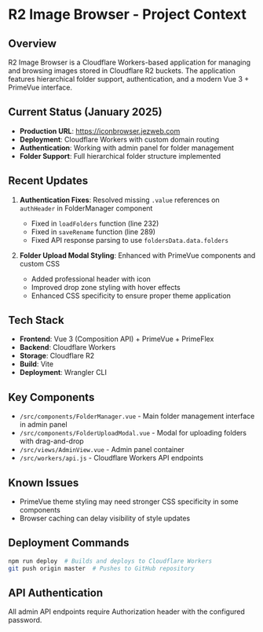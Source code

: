 # R2 Image Browser - Project Context

## Overview
R2 Image Browser is a Cloudflare Workers-based application for managing and browsing images stored in Cloudflare R2 buckets. The application features hierarchical folder support, authentication, and a modern Vue 3 + PrimeVue interface.

## Current Status (January 2025)
- **Production URL**: https://iconbrowser.jezweb.com
- **Deployment**: Cloudflare Workers with custom domain routing
- **Authentication**: Working with admin panel for folder management
- **Folder Support**: Full hierarchical folder structure implemented

## Recent Updates
1. **Authentication Fixes**: Resolved missing `.value` references on `authHeader` in FolderManager component
   - Fixed in `loadFolders` function (line 232)
   - Fixed in `saveRename` function (line 289)
   - Fixed API response parsing to use `foldersData.data.folders`

2. **Folder Upload Modal Styling**: Enhanced with PrimeVue components and custom CSS
   - Added professional header with icon
   - Improved drop zone styling with hover effects
   - Enhanced CSS specificity to ensure proper theme application

## Tech Stack
- **Frontend**: Vue 3 (Composition API) + PrimeVue + PrimeFlex
- **Backend**: Cloudflare Workers
- **Storage**: Cloudflare R2
- **Build**: Vite
- **Deployment**: Wrangler CLI

## Key Components
- `/src/components/FolderManager.vue` - Main folder management interface in admin panel
- `/src/components/FolderUploadModal.vue` - Modal for uploading folders with drag-and-drop
- `/src/views/AdminView.vue` - Admin panel container
- `/src/workers/api.js` - Cloudflare Workers API endpoints

## Known Issues
- PrimeVue theme styling may need stronger CSS specificity in some components
- Browser caching can delay visibility of style updates

## Deployment Commands
```bash
npm run deploy  # Builds and deploys to Cloudflare Workers
git push origin master  # Pushes to GitHub repository
```

## API Authentication
All admin API endpoints require Authorization header with the configured password.